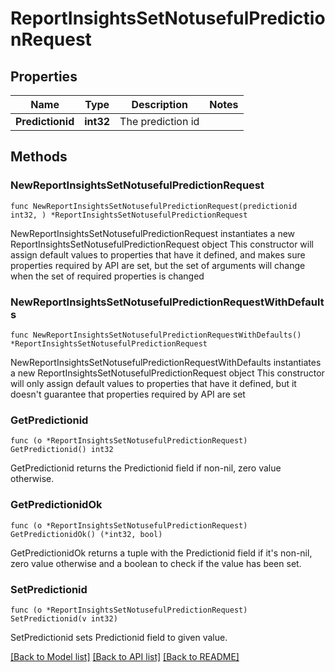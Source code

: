 # ReportInsightsSetNotusefulPredictionRequest

## Properties

Name | Type | Description | Notes
------------ | ------------- | ------------- | -------------
**Predictionid** | **int32** | The prediction id | 

## Methods

### NewReportInsightsSetNotusefulPredictionRequest

`func NewReportInsightsSetNotusefulPredictionRequest(predictionid int32, ) *ReportInsightsSetNotusefulPredictionRequest`

NewReportInsightsSetNotusefulPredictionRequest instantiates a new ReportInsightsSetNotusefulPredictionRequest object
This constructor will assign default values to properties that have it defined,
and makes sure properties required by API are set, but the set of arguments
will change when the set of required properties is changed

### NewReportInsightsSetNotusefulPredictionRequestWithDefaults

`func NewReportInsightsSetNotusefulPredictionRequestWithDefaults() *ReportInsightsSetNotusefulPredictionRequest`

NewReportInsightsSetNotusefulPredictionRequestWithDefaults instantiates a new ReportInsightsSetNotusefulPredictionRequest object
This constructor will only assign default values to properties that have it defined,
but it doesn't guarantee that properties required by API are set

### GetPredictionid

`func (o *ReportInsightsSetNotusefulPredictionRequest) GetPredictionid() int32`

GetPredictionid returns the Predictionid field if non-nil, zero value otherwise.

### GetPredictionidOk

`func (o *ReportInsightsSetNotusefulPredictionRequest) GetPredictionidOk() (*int32, bool)`

GetPredictionidOk returns a tuple with the Predictionid field if it's non-nil, zero value otherwise
and a boolean to check if the value has been set.

### SetPredictionid

`func (o *ReportInsightsSetNotusefulPredictionRequest) SetPredictionid(v int32)`

SetPredictionid sets Predictionid field to given value.



[[Back to Model list]](../README.md#documentation-for-models) [[Back to API list]](../README.md#documentation-for-api-endpoints) [[Back to README]](../README.md)


